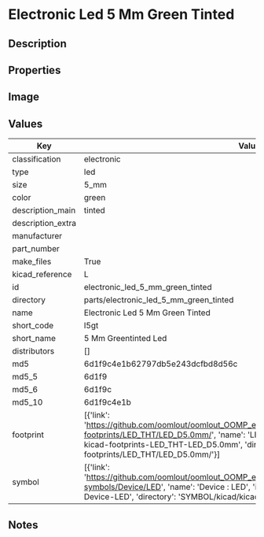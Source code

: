 # Electronic Led 5 Mm Green Tinted

## Description

## Properties


## Image


## Values

| Key | Value |
| --- | --- |
| classification | electronic |
| type | led |
| size | 5_mm |
| color | green |
| description_main | tinted |
| description_extra |  |
| manufacturer |  |
| part_number |  |
| make_files | True |
| kicad_reference | L |
| id | electronic_led_5_mm_green_tinted |
| directory | parts/electronic_led_5_mm_green_tinted |
| name | Electronic Led 5 Mm Green Tinted |
| short_code | l5gt |
| short_name | 5 Mm Greentinted Led |
| distributors | [] |
| md5 | 6d1f9c4e1b62797db5e243dcfbd8d56c |
| md5_5 | 6d1f9 |
| md5_6 | 6d1f9c |
| md5_10 | 6d1f9c4e1b |
| footprint | [{'link': 'https://github.com/oomlout/oomlout_OOMP_eda_V2/tree/main/FOOTPRINT/kicad/kicad-footprints/LED_THT/LED_D5.0mm/', 'name': 'LED_D5.0mm', 'id': 'FOOTPRINT-kicad-kicad-footprints-LED_THT-LED_D5.0mm', 'directory': 'FOOTPRINT/kicad/kicad-footprints/LED_THT/LED_D5.0mm/'}] |
| symbol | [{'link': 'https://github.com/oomlout/oomlout_OOMP_eda_V2/tree/main/SYMBOL/kicad/kicad-symbols/Device/LED', 'name': 'Device : LED', 'id': 'SYMBOL-kicad-kicad-symbols-Device-LED', 'directory': 'SYMBOL/kicad/kicad-symbols/Device/LED/'}] |

## Notes

